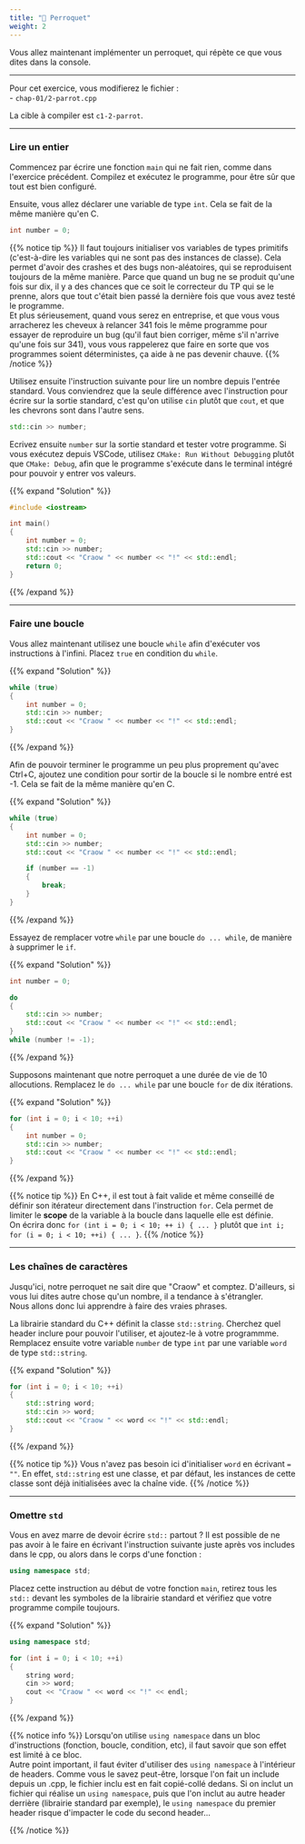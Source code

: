 ```yaml
---
title: "🦜 Perroquet"
weight: 2
---
```


Vous allez maintenant implémenter un perroquet, qui répète ce que vous dites dans la console.

---

Pour cet exercice, vous modifierez le fichier :\
\- `chap-01/2-parrot.cpp`

La cible à compiler est `c1-2-parrot`.

---

### Lire un entier

Commencez par écrire une fonction `main` qui ne fait rien, comme dans l'exercice précédent.
Compilez et exécutez le programme, pour être sûr que tout est bien configuré.

Ensuite, vous allez déclarer une variable de type `int`. Cela se fait de la même manière qu'en C.
```cpp
int number = 0;
```

{{% notice tip %}}
Il faut toujours initialiser vos variables de types primitifs (c'est-à-dire les variables qui ne sont pas des instances de classe). Cela permet d'avoir des crashes et des bugs non-aléatoires, qui se reproduisent toujours de la même manière. Parce que quand un bug ne se produit qu'une fois sur dix, il y a des chances que ce soit le correcteur du TP qui se le prenne, alors que tout c'était bien passé la dernière fois que vous avez testé le programme.\
Et plus sérieusement, quand vous serez en entreprise, et que vous vous arracherez les cheveux à relancer 341 fois le même programme pour essayer de reproduire un bug (qu'il faut bien corriger, même s'il n'arrive qu'une fois sur 341), vous vous rappelerez que faire en sorte que vos programmes soient déterministes, ça aide à ne pas devenir chauve.
{{% /notice %}}

Utilisez ensuite l'instruction suivante pour lire un nombre depuis l'entrée standard.
Vous conviendrez que la seule différence avec l'instruction pour écrire sur la sortie standard, c'est qu'on utilise `cin` plutôt que `cout`, et que les chevrons sont dans l'autre sens.

```cpp
std::cin >> number;
```

Ecrivez ensuite `number` sur la sortie standard et tester votre programme. Si vous exécutez depuis VSCode, utilisez `CMake: Run Without Debugging` plutôt que `CMake: Debug`, afin que le programme s'exécute dans le terminal intégré pour pouvoir y entrer vos valeurs.  

{{% expand "Solution" %}}
```cpp
#include <iostream>

int main()
{
    int number = 0;
    std::cin >> number;
    std::cout << "Craow " << number << "!" << std::endl;
    return 0;
}
```
{{% /expand %}}

---

### Faire une boucle

Vous allez maintenant utilisez une boucle `while` afin d'exécuter vos instructions à l'infini. Placez `true` en condition du `while`.

{{% expand "Solution" %}}
```cpp
while (true)
{
    int number = 0;
    std::cin >> number;
    std::cout << "Craow " << number << "!" << std::endl;
}
```
{{% /expand %}}

Afin de pouvoir terminer le programme un peu plus proprement qu'avec Ctrl+C, ajoutez une condition pour sortir de la boucle si le nombre entré est -1. Cela se fait de la même manière qu'en C.

{{% expand "Solution" %}}
```cpp
while (true)
{
    int number = 0;
    std::cin >> number;
    std::cout << "Craow " << number << "!" << std::endl;

    if (number == -1)
    {
        break;
    }
}
```
{{% /expand %}}

Essayez de remplacer votre `while` par une boucle `do ... while`, de manière à supprimer le `if`.

{{% expand "Solution" %}}
```cpp
int number = 0;

do
{
    std::cin >> number;
    std::cout << "Craow " << number << "!" << std::endl;
}
while (number != -1);
```
{{% /expand %}}

Supposons maintenant que notre perroquet a une durée de vie de 10 allocutions. Remplacez le `do ... while` par une boucle `for` de dix itérations.

{{% expand "Solution" %}}
```cpp
for (int i = 0; i < 10; ++i)
{
    int number = 0;
    std::cin >> number;
    std::cout << "Craow " << number << "!" << std::endl;
}
```
{{% /expand %}}

{{% notice tip %}}
En C++, il est tout à fait valide et même conseillé de définir son itérateur directement dans l'instruction `for`. Cela permet de limiter le **scope** de la variable à la boucle dans laquelle elle est définie.\
On écrira donc `for (int i = 0; i < 10; ++ i) { ... }` plutôt que `int i; for (i = 0; i < 10; ++i) { ... }`.
{{% /notice %}}

---

### Les chaînes de caractères

Jusqu'ici, notre perroquet ne sait dire que "Craow" et comptez. D'ailleurs, si vous lui dites autre chose qu'un nombre, il a tendance à s'étrangler. \
Nous allons donc lui apprendre à faire des vraies phrases.

La librairie standard du C++ définit la classe `std::string`. Cherchez quel header inclure pour pouvoir l'utiliser, et ajoutez-le à votre programmme. \
Remplacez ensuite votre variable `number` de type `int` par une variable `word` de type `std::string`.

{{% expand "Solution" %}}
```cpp
for (int i = 0; i < 10; ++i)
{
    std::string word;
    std::cin >> word;
    std::cout << "Craow " << word << "!" << std::endl;
}
```
{{% /expand %}}

{{% notice tip %}}
Vous n'avez pas besoin ici d'initialiser `word` en écrivant `= ""`. En effet, `std::string` est une classe, et par défaut, les instances de cette classe sont déjà initialisées avec la chaîne vide.
{{% /notice %}}

---

### Omettre `std`

Vous en avez marre de devoir écrire `std::` partout ? Il est possible de ne pas avoir à le faire en écrivant l'instruction suivante juste après vos includes dans le cpp, ou alors dans le corps d'une fonction :
```cpp
using namespace std;
```

Placez cette instruction au début de votre fonction `main`, retirez tous les `std::` devant les symboles de la librairie standard et vérifiez que votre programme compile toujours.

{{% expand "Solution" %}}
```cpp
using namespace std; 

for (int i = 0; i < 10; ++i)
{
    string word;
    cin >> word;
    cout << "Craow " << word << "!" << endl;
}
```
{{% /expand %}}

{{% notice info %}}
Lorsqu'on utilise `using namespace` dans un bloc d'instructions (fonction, boucle, condition, etc), il faut savoir que son effet est limité à ce bloc.\
Autre point important, il faut éviter d'utiliser des `using namespace` à l'intérieur de headers. Comme vous le savez peut-être, lorsque l'on fait un include depuis un .cpp, le fichier inclu est en fait copié-collé dedans. Si on inclut un fichier qui réalise un `using namespace`, puis que l'on inclut au autre header derrière (librairie standard par exemple), le `using namespace` du premier header risque d'impacter le code du second header...

{{% /notice %}}
